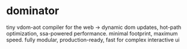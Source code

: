 # dominator
tiny vdom-aot compiler for the web -> dynamic dom updates, hot-path optimization, ssa-powered performance. minimal footprint, maximum speed. fully modular, production-ready,  fast for complex interactive ui

